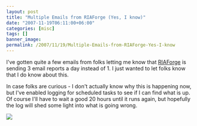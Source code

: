 ```yaml
---
layout: post
title: "Multiple Emails from RIAForge (Yes, I know)"
date: "2007-11-19T06:11:00+06:00"
categories: [misc]
tags: []
banner_image: 
permalink: /2007/11/19/Multiple-Emails-from-RIAForge-Yes-I-know
---
```


I've gotten quite a few emails from folks letting me know that <a href="http://www.riaforge.org">RIAForge</a> is sending 3 email reports a day instead of 1. I just wanted to let folks know that I do know about this. 

In case folks are curious - I don't actually know why this is happening now, but I've enabled logging for scheduled tasks to see if I can find what is up. Of course I'll have to wait a good 20 hours until it runs again, but hopefully the log will shed some light into what is going wrong.

<img src="https://static.raymondcamden.com/images/Picture 13.png">